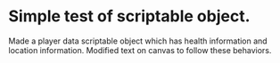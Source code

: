 # Simple test of scriptable object.
Made a player data scriptable object which has health information and location information. Modified text on canvas to follow these behaviors.
